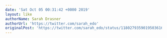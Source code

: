 ```yaml
---
date: 'Sat Oct 05 00:31:42 +0000 2019'
layout: like
authorName: Sarah Drasner
authorUrl: 'https://twitter.com/sarah_edo'
originalPost: 'https://twitter.com/sarah_edo/status/1180279359019503616'
---
```

